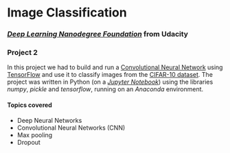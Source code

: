 #  Image Classification

### [_**Deep Learning Nanodegree Foundation**_](https://www.udacity.com/course/deep-learning-nanodegree-foundation--nd101) from Udacity

### **Project 2**

In this project we had to build and run a [Convolutional Neural Network](https://en.wikipedia.org/wiki/Convolutional_neural_network) using [TensorFlow](https://www.tensorflow.org/) and use it to classify images from the [CIFAR-10 dataset](https://www.cs.toronto.edu/~kriz/cifar.html). The project was written in Python (on a [_Jupyter Notebook_](https://github.com/HaraldoFilho/DLND-image-classification/blob/master/dlnd_image_classification.ipynb)) using the libraries _numpy_, _pickle_ and _tensorflow_, running on an _Anaconda_ environment.

#### Topics covered

- Deep Neural Networks
- Convolutional Neural Networks (CNN)
- Max pooling
- Dropout
